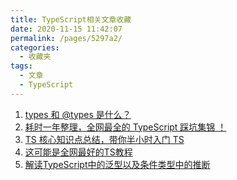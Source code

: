```yaml
---
title: TypeScript相关文章收藏
date: 2020-11-15 11:42:07
permalink: /pages/5297a2/
categories: 
  - 收藏夹
tags: 
  - 文章
  - TypeScript
---
```


1. [types 和 @types 是什么？][url-1]
2. [耗时一年整理，全网最全的 TypeScript 踩坑集锦 ！][url-2]
3. [TS 核心知识点总结，带你半小时入门 TS][url-3]
4. [这可能是全网最好的TS教程][url-4]
5. [解读TypeScript中的泛型以及条件类型中的推断][url-5]

[url-1]: https://mp.weixin.qq.com/s?__biz=MzAxMTMyOTk3MA==&mid=2456450091&idx=1&sn=c96271c6e256342867936c50a90ca44c&chksm=8cdc1cf6bbab95e02ea1122d6efbc41d6755a8056ea17132f6ab0361a2c133703b41112f32be&mpshare=1&scene=1&srcid=0823ShZI5LVpgaUrEC5WzciD&sharer_sharetime=1598146900698&sharer_shareid=76605a84a018b6b091677b5240ac0709&key=0a62b63f28565549cdb7399e36a11238ea55cafd1e976c6b937157af66cc53467a33d94662b0da84dfd36acbe2e785b1008abeae3293fb0f23d5e9cbe7c3539f63a4132a8895ea61fd93e878558b9c7bce11d8ed83e5d21df79c6a758e367641e4e20b5c5ec95e2974b98742d966f0dc245c61a98f1ac9ce9394553e3a0b2159&ascene=1&uin=MTQ3NTQwOTg4MQ%3D%3D&devicetype=Windows+10+x64&version=62090529&lang=zh_CN&exportkey=AZhz8%2BpoItwU%2FPbGZPZxxyc%3D&pass_ticket=MRyC7ujU4ZM5Jd3KfXI5vZmueAawa0qE8vlOHZ%2FvhuGICkvC3xEEPurwkBShLSAQ&wx_header=0
[url-2]: https://mp.weixin.qq.com/s?__biz=MzI2NTk2NzUxNg==&mid=2247487841&idx=1&sn=24586a9d8bfcdc1f783b34f32ea8b82e&chksm=ea941392dde39a840eeae0f48b86289d23ffa7a4a7761af7484c1ad805acec5dbcd46bd2855d&mpshare=1&scene=1&srcid=0812k8aI7iXLnWcmTbYQhGRP&sharer_sharetime=1597196560919&sharer_shareid=76605a84a018b6b091677b5240ac0709&key=a7754f0084d81be8a3bca1af13caf390b0291cf231dec5e716b3e73ffba14e95d64f2342de23d855e52993a253f91f094a5d4b3a3993614807297e9eb5448230ea2e4befcb0b92b07d377edba0a4396a1018b8d0c710222ef2105ae85c8dfd27748e4ad2311cd1e72eb4d54d9c5ec741fc6030944eaf9f41c151bde856d0bbde&ascene=1&uin=MTQ3NTQwOTg4MQ%3D%3D&devicetype=Windows+10+x64&version=62090529&lang=zh_CN&exportkey=AQz9%2FLWjWMhgBwpWAv3G7MA%3D&pass_ticket=MRyC7ujU4ZM5Jd3KfXI5vZmueAawa0qE8vlOHZ%2FvhuGICkvC3xEEPurwkBShLSAQ&wx_header=0
[url-3]: https://mp.weixin.qq.com/s?__biz=MzI1ODk2Mjk0Nw==&mid=2247486419&idx=1&sn=b5857ce1392867bce4d59a740f62c787&chksm=ea0168bfdd76e1a94da97d756b7bfd804a6952e29fcf3c7bcfa74d3fd605ce364af1ce976d9e&mpshare=1&scene=1&srcid=0810OtexQnY3LMAPiQBMHxgt&sharer_sharetime=1597034073197&sharer_shareid=76605a84a018b6b091677b5240ac0709&key=6c296afc1e26cebcd961bbc65acbf2027f527da50dc42a55f679646f8959a5bbb07ed05406a2368b66092e956ce000ebc857d4ea33e8a6ed9698f49a89d4993a42b5edb83514002f8675acb7ab28028ea88cd8ce0b7174b8907397accd251e986b26852f95d2fbb9cd3e0d65e473ca8c969165cda900229f70b5943fa43cd7bb&ascene=1&uin=MTQ3NTQwOTg4MQ%3D%3D&devicetype=Windows+10+x64&version=62090529&lang=zh_CN&exportkey=AQenszxrJSWBuZq2V6kae1M%3D&pass_ticket=MRyC7ujU4ZM5Jd3KfXI5vZmueAawa0qE8vlOHZ%2FvhuGICkvC3xEEPurwkBShLSAQ&wx_header=0
[url-4]:https://mp.weixin.qq.com/s?__biz=Mzg5ODQ4NDE3MQ==&mid=2247483670&idx=1&sn=932c40b0698222f682dfa46c12d9ae25&chksm=c06093b2f7171aa4720644ec6dcc09e6f635591577d54ba7f1dcc3cb70f7e510b253097869f4&mpshare=1&scene=1&srcid=0923qLxy7ttDg2U8qNDHbtqI&sharer_sharetime=1600829231362&sharer_shareid=76605a84a018b6b091677b5240ac0709&key=60815bf891252fab58c8decdf42b70a161dc8f281ec02c269e64413c46905d30564f0c7ef1a95f12b31fef9249730245d198f76d2bfac2ea7fc192f6e14a53fa17e842ce99cf1938c4417280f7c5c2ed33152f188a8a968a1572177ba030228cf46abeb0912f0c5f3a3271533de7175416ea66618916936d1c6d81b93d991cfd&ascene=1&uin=MTQ3NTQwOTg4MQ%3D%3D&devicetype=Windows+10+x64&version=6300002f&lang=zh_CN&exportkey=ATKBdxkeac%2BqTwXYfdoANU8%3D&pass_ticket=JqWxJa8bdrA7kFFDjJ2Ugc%2BYxmazPx5u%2F6xeLa%2BxAbZK6LhP5THzmDnEUiZl159n&wx_header=0
[url-5]:https://juejin.im/post/6844903887363653645